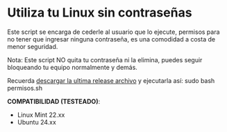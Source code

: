 # Utiliza tu Linux sin contraseñas
Este script se encarga de cederle al usuario que lo ejecute, permisos para no tener que ingresar ninguna contraseña, es una comodidad a costa de menor seguridad.

Nota: Este script NO quita tu contraseña ni la elimina, puedes seguir bloqueando tu equipo normalmente y demás.

Recuerda [descargar la ultima release archivo](https://github.com/chmodmasx/sin_password/releases) y ejecutarla así: sudo bash permisos.sh

**COMPATIBILIDAD (TESTEADO)**:
- Linux Mint 22.xx
- Ubuntu 24.xx
